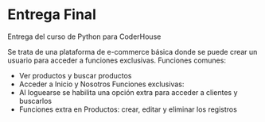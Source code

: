 # Entrega Final
Entrega del curso de Python para CoderHouse

Se trata de una plataforma de e-commerce básica donde se puede crear un usuario para acceder a funciones exclusivas.
Funciones comunes:
- Ver productos y buscar productos
- Acceder a Inicio y Nosotros
Funciones exclusivas:
- Al loguearse se habilita una opción extra para acceder a clientes y buscarlos
- Funciones extra en Productos: crear, editar y eliminar los registros

